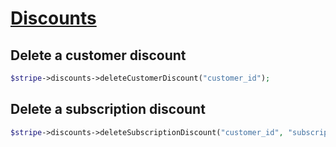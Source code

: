 # [Discounts](https://github.com/jlinn/stripe-api-php/blob/master/src/Api/Discounts.php)
## Delete a customer discount
```php
$stripe->discounts->deleteCustomerDiscount("customer_id");
```

## Delete a subscription discount
```php
$stripe->discounts->deleteSubscriptionDiscount("customer_id", "subscription_id");
```